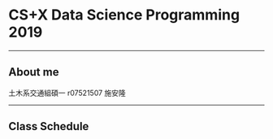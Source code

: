 # CS+X Data Science Programming 2019 

----
## About me

土木系交通組碩一 r07521507 施安隆


----
## Class Schedule

